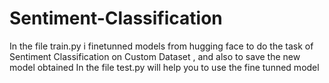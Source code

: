 # Sentiment-Classification
In the file train.py i finetunned models from hugging face to do the task of Sentiment Classification on Custom Dataset , and also to save the new model obtained 
In the file test.py will help  you to use the fine tunned model
